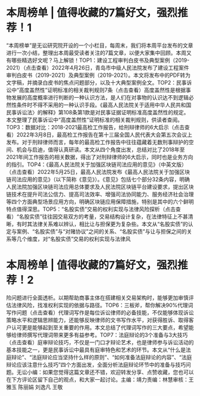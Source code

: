 # 本周榜单 | 值得收藏的7篇好文，强烈推荐！1

“本周榜单”是无讼研究院开设的一个小栏目，每周末，我们将本周平台发布的文章进行一次小结，整理出本周最受读者关注的7篇文章，以便大家集中回顾。本周又有哪些精选好文呢？马上解锁！TOP1：建设工程审判白皮书及典型案例（2019-2021）（点击查看）2022年4月26日，青岛市中级人民法院发布了建设工程案件审判白皮书（2019-2021）及典型案例（2019-2021）。本文将发布中的PDF转为文字稿，并摘录白皮书的焦点问题部分，以及十大典型案例全文。TOP2：民事诉讼中“高度盖然性”证明标准的相关裁判规则7条（点击查看）高度盖然性是根据事物发展的高度概率进行判断的一种认识方法，是人们在对事物的认识达不到逻辑必然性条件时不得不采用的一种认识手段。《最高人民法院关于适用中华人民共和国民事诉讼法〉的解释》第108条第1款是对民事证据证明标准高度盖然性的规定。本文整理了民事诉讼中“高度盖然性”证明标准的相关裁判规则，供读者查阅。TOP3：数据对比：2018-2021最高检工作报告，给刑辩律师的6大启示（点击查看）2022年3月8日，最高检工作报告在第十三届全国人民代表大会第五次会议上发布。对于刑辩律师而言，每年的最高检工作报告中往往蕴藏着无数刑事辩护的空间、机会与启迪，值得认真研读。本文从四个角度出发，总结对比了2018年至2021年间工作报告的相关数据，得出了对刑辩律师的6大启示，同时也是业务方向的指引。TOP4：《最高人民法院关于加强区块链司法应用的意见》（中英文版）（点击查看）2022年5月25日，最高人民法院发布《最高人民法院关于加强区块链司法应用的意见》（以下简称《意见》）。《意见》包括七个部分32条内容，明确人民法院加强区块链司法应用总体要求及人民法院区块链平台建设要求，提出区块链技术在提升司法公信力、提高司法效率、增强司法协同能力、服务经济社会治理等四个方面典型场景应用方向，明确区块链应用保障措施，特别是其中的六个鲜明特点值得深思。TOP5：“名股实债”交易的权利实现与法律风险探析（点击查看）“名股实债”往往因交易双方的考量，交易结构设计复杂，在法律特征上不甚清晰，有时其法律关系难以辨认，相比让与担保更为复杂些。本文从“名股实债”的认定与案例、“名股实债”与“对赌协议”之间的关系、“名股实债”与让与担保之间的关系等几个维度，对“名股实债”交易的权利实现与法律风

# 本周榜单 | 值得收藏的7篇好文，强烈推荐！2

险问题进行全面透析。以期帮助商事主体在搭建相关交易架构时，能够更加审慎评估法律风险，找准权利实现的依据与路径。TOP6：三板斧，帮你解决90%代理词写作问题（点击查看）代理词写作是每位诉讼律师的必备技能，不仅能够体现诉讼策略水平和逻辑思辨能力，还能够反映律师的文书写作水平，对获得胜诉、取得客户认可更是能够起到至关重要的作用。本文总结了代理词写作的三大要点，希望能够给律师撰写代理词带来更多有益参考。TOP7：法庭辩论的3个准备与3大技巧（点击查看）庭审辩论技巧，不仅是一门口才辩论艺术，也是律师参与诉讼活动的基本技能之一，更是民事诉讼中最具有庭审特色和艺术的环节。本文从“什么是法庭辩论”、“法庭辩论应当坚持什么样的原则”、“如何准备法庭辩论的内容”、“法庭辩论应该注意什么技巧”四个方面出发，全面分析法庭辩论环节中的准备与技巧问题。无讼小编：如果您觉得这篇文章还不错，欢迎转发分享、点赞收藏，您也可以在下方评论区留下自己的观点，和大家一起讨论。主编：靖力责编：林慧审核：王雅玉 陈丽娟 刘逸凡 王敬

